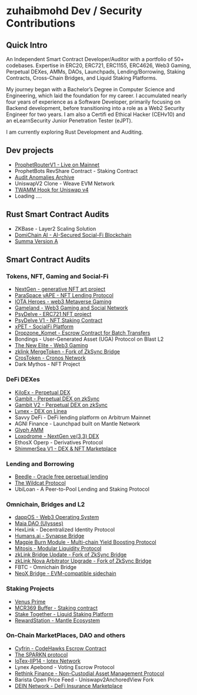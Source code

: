 # zuhaibmohd Dev / Security Contributions

## Quick Intro

An Independent Smart Contract Developer/Auditor with a portfolio of 50+ codebases. Expertise in ERC20, ERC721, ERC1155, ERC4626, Web3 Gaming, Perpetual DEXes, AMMs, DAOs, Launchpads, Lending/Borrowing, Staking Contracts, Cross-Chain Bridges, and Liquid Staking Platforms.

My journey began with a Bachelor’s Degree in Computer Science and Engineering, which laid the foundation for my career. I accumulated nearly four years of experience as a Software Developer, primarily focusing on Backend development, before transitioning into a role as a Web2 Security Engineer for two years. I am also a Certifi ed Ethical Hacker (CEHv10) and an eLearnSecurity Junior Penetration Tester (eJPT).

I am currently exploring Rust Development and Auditing.

## Dev projects

- [ProphetRouterV1 - Live on Mainnet](https://etherscan.io/address/0x6a153cdf5cc58f47c17d6a6b0187c25c86d1acfd)
- ProphetBots RevShare Contract - Staking Contract
- [Audit Anomalies Archive](https://github.com/zzzuhaibmohd/AuditAnomaliesArchive)
- UniswapV2 Clone - Weave EVM Network
- [TWAMM Hook for Uniswap v4](https://github.com/leeftk/hooks-fwb)
- Loading ....

## Rust Smart Contract Audits
- ZKBase - Layer2 Scaling Solution
- [DomiChain AI - AI-Secured Social-Fi Blockchain](https://github.com/Secure3Audit/Secure3Academy/blob/main/audit_reports/DomiChain_AI/DomiChain_AI_Secure3_Audit_Report.pdf)
- [Summa Version A](https://github.com/zBlock-2/audit-report/blob/main/versionA.md)

## Smart Contract Audits

### Tokens, NFT, Gaming and Social-Fi
- [NextGen - generative NFT art project](https://code4rena.com/reports/2023-10-nextgen)
- [ParaSpace yAPE - NFT Lending Protocol](https://github.com/Secure3Audit/Secure3Academy/blob/main/audit_reports/ParaSpaceYAPE/ParaSpaceYAPE_final_Secure3_Audit_Report.pdf)
- [IOTA Heroes - web3 Metaverse Gaming](https://www.auditone.io/audit-report/iotaheroes)
- [Gameland - Web3 Gaming and Social Network](https://github.com/Secure3Audit/Secure3Academy/blob/main/audit_reports/Gameland/Gameland_final_Secure3_Audit_Report.pdf)
- [PsyDelve - ERC721 NFT project](https://github.com/zzzuhaibmohd/audits/blob/main/audit%20reports/Psydelve_NFT_Audit_Report.pdf)
- [PsyDelve V1 - NFT Staking Contract](https://github.com/zzzuhaibmohd/audits/blob/main/audit%20reports/Psydelve_StakingV1_Audit_Report.pdf)
- [xPET - SocialFi Platform](https://github.com/Secure3Audit/Secure3Academy/blob/main/audit_reports/xPET/xPET_final_Secure3_Audit_Report.pdf)
- [Dropzone_Komet - Escrow Contract for Batch Transfers](https://github.com/UNSNARL/audit-reports/blob/main/Dropzone_Komet_Security_Assessment.pdf)
- Bondings - User-Generated Asset (UGA) Protocol on Blast L2
- [The New Elite - Web3 Gaming](https://www.auditone.io/audit-report/the-new-elite)
- [zklink MergeToken - Fork of ZkSync Bridge](https://github.com/Secure3Audit/Secure3Academy/blob/main/audit_reports/zkLinkNova/zkLink%20Nova%20Bridge%20Update_Secure3_Audit_Report.pdf)
- [CrosToken - Cronos Network](https://www.auditone.io/audit-report/cros-audit)
- Dark Mythos - NFT Project

### DeFi DEXes
- [KiloEx - Perpetual DEX](https://github.com/Secure3Audit/Secure3Academy/blob/main/audit_reports/KiloEx/KiloEx_final_Secure3_Audit_Report.pdf)
- [Gambit - Perpetual DEX on zkSync](https://github.com/Secure3Audit/Secure3Academy/blob/main/audit_reports/Gambit/Gambit_final_Secure3_Audit_Report.pdf)
- [Gambit V2 - Perpetual DEX on zkSync](https://github.com/Secure3Audit/Secure3Academy/blob/main/audit_reports/Gambit/Gambit_final_Secure3_Audit_Report.pdf)
- [Lynex - DEX on Linea](https://github.com/Secure3Audit/Secure3Academy/blob/main/audit_reports/Lynex/Lynex_final_Secure3_Audit_Report.pdf)
- Savvy DeFi - DeFi lending platform on Arbitrum Mainnet
- AGNI Finance - Launchpad built on Mantle Network
- [Glyph AMM](https://github.com/Secure3Audit/Secure3Academy/blob/main/audit_reports/GlyphExchange/Glyph_Exchange_Secure3_Audit_Report.pdf)
- [Loxodrome - NextGen ve(3,3) DEX](https://github.com/Secure3Audit/Secure3Academy/blob/main/audit_reports/Loxodrome/Loxodrome_Secure3_Audit_Report.pdf)
- EthosX Operp - Derivatives Protocol
- [ShimmerSea V1 - DEX & NFT Marketplace](https://www.auditone.io/audit-report/shimmersea-2)

### Lending and Borrowing
- [Beedle - Oracle free perpetual lending](https://www.codehawks.com/report/clkbo1fa20009jr08nyyf9wbx)
- [The Wildcat Protocol](https://code4rena.com/reports/2023-10-wildcat)
- UbiLoan - A Peer-to-Pool Lending and Staking Protocol

### Omnichain, Bridges and L2 
- [dappOS - Web3 Operating System](https://github.com/Secure3Audit/Secure3Academy/blob/main/audit_reports/dappOS/DapposP2_final_Secure3_Audit_Report.pdf)
- [Maia DAO (Ulysses)](https://code4rena.com/reports/2023-09-maia)
- HexLink - Decentralized Identity Protocol
- [Humans.ai - Synapse Bridge](https://github.com/humansdotai/audit-reports/blob/main/AuditOne_SynapseBridge_audit_report.pdf)
- [Magpie Burn Module - Multi-chain Yield Boosting Protocol](https://github.com/Secure3Audit/Secure3Academy/blob/main/audit_reports/MagpieBurn/MagpieBurn_final_Secure3_Audit_Report.pdf)
- [Mitosis - Modular Liquidity Protocol](https://github.com/Secure3Audit/Secure3Academy/blob/main/audit_reports/Mitosis/Mitosis_Secure3_Audit_Report.pdf)
- [zkLink Bridge Update - Fork of ZkSync Bridge](https://github.com/Secure3Audit/Secure3Academy/blob/main/audit_reports/zkLinkNova/zkLink%20Nova%20Bridge%20Update_Secure3_Audit_Report.pdf)
- [zkLink Nova Arbitrator Upgrade - Fork of ZkSync Bridge](https://github.com/Secure3Audit/Secure3Academy/blob/main/audit_reports/zkLinkNovaArbitrator/zkLink%20Nova%20Arbitrator%20Upgrade_Secure3_Audit_Report.pdf)
- FBTC - Omnichain Bridge
- [NeoX Bridge - EVM-compatible sidechain](https://github.com/Secure3Audit/Secure3Academy/blob/main/audit_reports/NeoX_Bridge_Contract/NeoX_Bridge_Contract_Secure3_Audit_Report.pdf) 

### Staking Projects
- [Venus Prime](https://code4rena.com/reports/2023-09-venus)
- [MCR369 Buffer - Staking contract](https://github.com/zzzuhaibmohd/audits/blob/main/audit%20reports/MCR369_Buffet_Audit_Report.pdf)
- [Stake Together - Liquid Staking Platform](https://github.com/sensesecurity/reporter/blob/main/output/StakeTogether_20231130160542.md) 
- [RewardStation - Mantle Ecosystem](https://github.com/Secure3Audit/Secure3Academy/blob/main/audit_reports/RewardStation/RewardStation_Secure3_Audit_Report.pdf)

### On-Chain MarketPlaces, DAO and others
- [Cyfrin - CodeHawks Escrow Contract](https://www.codehawks.com/report/cljyfxlc40003jq082s0wemya)
- [The SPARKN protocol](https://www.codehawks.com/report/cllcnja1h0001lc08z7w0orxx)
- [IoTex-IIP14 - Iotex Network](https://github.com/Secure3Audit/Secure3Academy/blob/main/audit_reports/IoTex-IIP14/IoTex_final_Secure3_Audit_Report.pdf)
- Lynex Apebond - Voting Escrow Protocol
- [Rethink Finance - Non-Custodial Asset Management Protocol](https://www.auditone.io/audit-report/rethink-finance)
- Barista Open Price Feed - Uniswapv2AnchoredView Fork
- [DEIN Network - DeFi Insurance Marketplace](https://github.com/leeftk/audit-reports/blob/main/private%20audits/Dein-audit-report-%202.pdf)
